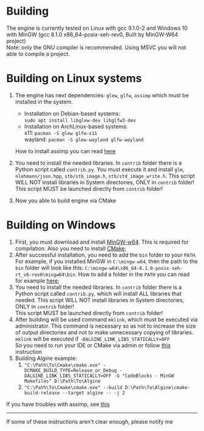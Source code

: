 # Building
The engine is currently tested on Linux with gcc 9.1.0-2 and Windows 10 with MinGW (gcc 8.1.0 x86_64-posix-seh-rev0, Built by MinGW-W64 project)
<br>Note: only the GNU compiler is recommended. Using MSVC you will not able to compile a project.

# Building on Linux systems
1. The engine has next dependencies: `glew`, `glfw`, `assimp` which must be installed in the system.
   * Installation on Debian-based systems:
     <br>`sudo apt install libglew-dev libglfw3-dev`
   * Installation on ArchLinux-based systems:
     <br>x11: `pacman -S glew glfw-x11`
     <br>wayland: `pacman -S glew-wayland glfw-wayland`

   How to install assimp you can read [here](https://github.com/assimp/assimp/blob/master/Build.md)
2. You need to install the needed libraries.
   In `contrib` folder there is a Python script called `contrib.py`.
   You must execute it and install `glm`, `nlohmann/json.hpp`, `stb/stb_image.h`, `stb/std_image_write.h`.
   This script WILL NOT install libraries in System directories, ONLY in `contrib` folder!
   <br>This script MUST be launched directly from `contrib` folder!
3. Now you able to build engine via CMake

# Building on Windows
1. First, you must download and install [MinGW-w64](https://sourceforge.net/projects/mingw-w64/). This is required for compilation. Also you need to install [CMake](https://cmake.org/download/);
2. After successful installation, you need to add the `bin` folder to your `PATH`.
   For example, if you installed MinGW in `C:\mingw-w64`, then the path to the `bin` folder will look like this: `C:\mingw-w64\x86_64-8.1.0-posix-seh-rt_v6-rev0\mingw64\bin`.
   How to add a folder in the `PATH` you can read for example [here](https://docs.alfresco.com/4.2/tasks/fot-addpath.html);
3. You need to install the needed libraries.
   In `contrib` folder there is a Python script called `contrib.py`, which will install ALL libraries that needed.
   This script WILL NOT install libraries in System directories, ONLY in `contrib` folder!
   <br>This script MUST be launched directly from `contrib` folder!
4. After building will be used command `mklink`, which must be executed via administrator.
   This command is necessary so as not to increase the size of output directories and not to make unnecessary copying of libraries.
   <br>`mklink` will be executed if `-DALGINE_LINK_LIBS_STATICALLY=OFF`
   <br>So you need to run your IDE or CMake via admin or follow [this](https://superuser.com/questions/124679/how-do-i-create-a-link-in-windows-7-home-premium-as-a-regular-user) instruction
5. Building Algine example:
   1. `"C:\Path\To\Cmake\cmake.exe" -DCMAKE_BUILD_TYPE=Release_or_Debug -DALGINE_LINK_LIBS_STATICALLY=OFF -G "CodeBlocks - MinGW Makefiles" D:\Path\To\Algine`
   2. `"C:\Path\To\Cmake\cmake.exe" --build D:\Path\To\Algine\cmake-build-release --target algine -- -j 2`

If you have troubles with assimp, see [this](https://github.com/assimp/assimp/issues/2618)

---

If some of these instructions aren't clear enough, please notify me